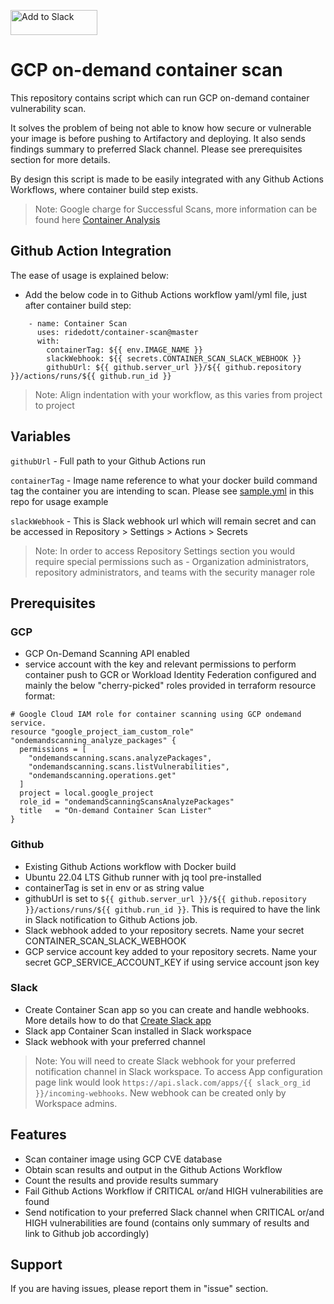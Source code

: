 <a href="https://slack.com/oauth/v2/authorize?client_id=3496081629888.3465844215878&scope=incoming-webhook,chat:write&user_scope="><img alt="Add to Slack" height="40" width="139" src="https://platform.slack-edge.com/img/add_to_slack.png" srcSet="https://platform.slack-edge.com/img/add_to_slack.png 1x, https://platform.slack-edge.com/img/add_to_slack@2x.png 2x" /></a>
# GCP on-demand container scan

This repository contains script which can run GCP on-demand container vulnerability scan.

It solves the problem of being not able to know how secure or vulnerable your image is before pushing to Artifactory and deploying. It also sends findings summary to preferred Slack channel. Please see prerequisites section for more details.

By design this script is made to be easily integrated with any Github Actions Workflows, where container build step exists.

> Note: Google charge for Successful Scans, more information can be found here [Container Analysis]

## Github Action Integration
The ease of usage is explained below:

- Add the below code in to Github Actions workflow yaml/yml file, just after container build step:

````
    - name: Container Scan
      uses: ridedott/container-scan@master
      with:
        containerTag: ${{ env.IMAGE_NAME }}
        slackWebhook: ${{ secrets.CONTAINER_SCAN_SLACK_WEBHOOK }}
        githubUrl: ${{ github.server_url }}/${{ github.repository }}/actions/runs/${{ github.run_id }}
````
> Note: Align indentation with your workflow, as this varies from project to project

## Variables
`githubUrl` - Full path to your Github Actions run

`containerTag` - Image name reference to what your docker build command tag the container you are intending to scan. Please see [sample.yml] in this repo for usage example

`slackWebhook` - This is Slack webhook url which will remain secret and can be accessed in Repository > Settings > Actions > Secrets
> Note: In order to access Repository Settings section you would require special permissions such as - Organization administrators, repository administrators, and teams with the security manager role


## Prerequisites
### GCP
- GCP On-Demand Scanning API enabled
- service account with the key and relevant permissions to perform container push to GCR or Workload Identity Federation configured and mainly the below "cherry-picked" roles provided in terraform resource format:
````
# Google Cloud IAM role for container scanning using GCP ondemand service.
resource "google_project_iam_custom_role" "ondemandscanning_analyze_packages" {
  permissions = [
    "ondemandscanning.scans.analyzePackages",
    "ondemandscanning.scans.listVulnerabilities",
    "ondemandscanning.operations.get"
  ]
  project = local.google_project
  role_id = "ondemandScanningScansAnalyzePackages"
  title   = "On-demand Container Scan Lister"
}
````

### Github
- Existing Github Actions workflow with Docker build
- Ubuntu 22.04 LTS Github runner with jq tool pre-installed
- containerTag is set in env or as string value
- githubUrl is set to ```${{ github.server_url }}/${{ github.repository }}/actions/runs/${{ github.run_id }}```. This is required to have the link in Slack notification to Github Actions job. 
- Slack webhook added to your repository secrets. Name your secret CONTAINER_SCAN_SLACK_WEBHOOK 
- GCP service account key added to your repository secrets. Name your secret GCP_SERVICE_ACCOUNT_KEY if using service account json key


### Slack
- Create Container Scan app so you can create and handle webhooks. More details how to do that [Create Slack app]
- Slack app Container Scan installed in Slack workspace
- Slack webhook with your preferred channel
> Note: You will need to create Slack webhook for your preferred notification channel in Slack workspace. To access App configuration page link would look ```https://api.slack.com/apps/{{ slack_org_id }}/incoming-webhooks```. New webhook can be created only by Workspace admins.

## Features

- Scan container image using GCP CVE database
- Obtain scan results and output in the Github Actions Workflow
- Count the results and provide results summary
- Fail Github Actions Workflow if CRITICAL or/and HIGH vulnerabilities are found
- Send notification to your preferred Slack channel when CRITICAL or/and HIGH vulnerabilities are found (contains only summary of results and link to Github job accordingly)

## Support

If you are having issues, please report them in  "issue" section.

[Container Analysis]: <https://cloud.google.com/container-analysis/pricing>
[sample.yml]: <https://github.com/ridedott/container-scan/blob/master/sample.yml>
[Create Slack app]: <https://api.slack.com/messaging/webhooks>
